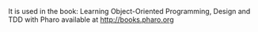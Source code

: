 It is used in the book: Learning Object-Oriented Programming, Design and TDD with Pharo available at http://books.pharo.org